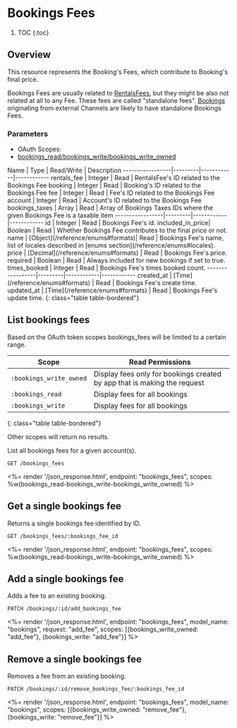 # Bookings Fees

1. TOC
{:toc}

## Overview

This resource represents the Booking's Fees, which contribute to Booking's final price.

Bookings Fees are usually related to [RentalsFees](/reference/endpoints/rentals_fees/), but they might be also not related at all to any Fee. These fees are called "standalone fees". [Bookings](/reference/endpoints/bookings/) originating from external Channels are likely to have standalone Bookings Fees.

### Parameters
<ul class="nav nav-pills" role="tablist">
  <li class="disabled"><a>OAuth Scopes:</a></li>
  <li class="active"><a href="#bookings_read-bookings_write-bookings_write_owned" role="tab" data-toggle="pill">bookings_read/bookings_write/bookings_write_owned</a></li>
</ul>
<div class="tab-content" markdown="1">
  <div class="tab-pane active" id="bookings_read-bookings_write-bookings_write_owned" markdown="1">
Name             | Type    | Read/Write | Description
-----------------|---------|------------|------------
rentals_fee      | Integer | Read       | RentalsFee's ID related to the Bookings Fee
booking          | Integer | Read       | Booking's ID related to the Bookings Fee
fee              | Integer | Read       | Fee's ID related to the Bookings Fee
account          | Integer | Read       | Account's ID related to the Bookings Fee
bookings_taxes   | Array   | Read       | Array of Bookings Taxes IDs where the given Bookings Fee is a taxable item
-----------------|---------|------------|------------
id               | Integer | Read       | Bookings Fee's id.
included_in_price| Boolean | Read       | Whether Bookings Fee contributes to the final price or not.
name             | [Object](/reference/enums#formats)| Read       | Bookings Fee's name, list of locales described in [enums section](/reference/enums#locales).
price            | [Decimal](/reference/enums#formats)  | Read       | Bookings Fee's price.
required         | Boolean | Read       | Always included for new bookings if set to true.
times_booked     | Integer | Read       | Bookings Fee's times booked count.
-----------------|---------|------------|------------
created_at       | [Time](/reference/enums#formats) | Read         | Bookings Fee's create time.
updated_at       | [Time](/reference/enums#formats) | Read         | Bookings Fee's update time.
{: class="table table-bordered"}
  </div>
</div>


## List bookings fees

Based on the OAuth token scopes bookings_fees will be limited to a
certain range.

Scope                    | Read Permissions
-------------------------|------------
`:bookings_write_owned`  | Display fees only for bookings created by app that is making the request
`:bookings_read`         | Display fees for all bookings
`:bookings_write`        | Display fees for all bookings
{: class="table table-bordered"}

Other scopes will return no results.

List all bookings fees for a given account(s).

~~~
GET /bookings_fees
~~~

<%= render '/json_response.html', endpoint: "bookings_fees", scopes: %w(bookings_read-bookings_write-bookings_write_owned) %>

## Get a single bookings fee

Returns a single bookings fee identified by ID.

~~~
GET /bookings_fees/:bookings_fee_id
~~~

<%= render '/json_response.html', endpoint: "bookings_fees", scopes: %w(bookings_read-bookings_write-bookings_write_owned) %>

## Add a single bookings fee

Adds a fee to an existing booking.

~~~
PATCH /bookings/:id/add_bookings_fee
~~~

<%= render '/json_response.html', endpoint: "bookings_fees", model_name: "bookings", request: "add_fee", scopes: [{bookings_write_owned: "add_fee"}, {bookings_write: "add_fee"}] %>

## Remove a single bookings fee

Removes a fee from an existing booking.

~~~
PATCH /bookings/:id/remove_bookings_fee/:bookings_fee_id
~~~

<%= render '/json_response.html', endpoint: "bookings_fees", model_name: "bookings", scopes: [{bookings_write_owned: "remove_fee"}, {bookings_write: "remove_fee"}] %>
